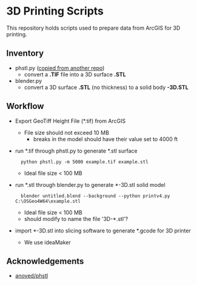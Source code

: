 # 3D Printing Scripts

This repository holds scripts used to prepare data from ArcGIS for 3D printing.

## Inventory
* phstl.py ([copied from another repo](https://github.com/anoved/phstl))
  * convert a **.TIF** file into a 3D surface **.STL**
* blender.py
  * convert a 3D surface **.STL** (no thickness) to a solid body **-3D.STL**

## Workflow
* Export GeoTiff Height File (*.tif) from ArcGIS
  * File size should not exceed 10 MB
	* breaks in the model should have their value set to 4000 ft
* run *.tif through phstl.py to generate *.stl surface

        python phstl.py -m 5000 example.tif example.stl
	* Ideal file size < 100 MB
* run *.stl through blender.py to generate *-3D.stl solid model

        blender untitled.blend --background --python printv4.py C:\OSGeo4W64\example.stl
	* Ideal file size < 100 MB
	* should modify to name the file '3D-*.stl'?
* import *-3D.stl into slicing software to generate *.gcode for 3D printer
  * We use ideaMaker

## Acknowledgements
* [anoved/phstl](https://github.com/anoved/phstl)
